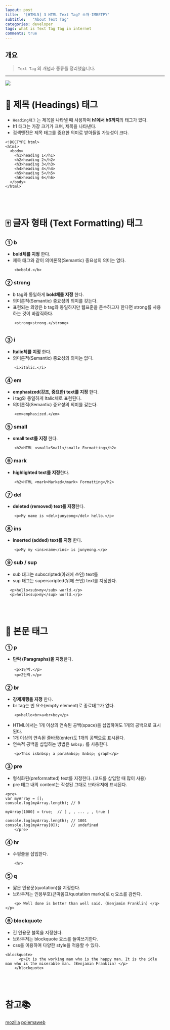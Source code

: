 ```yaml
---
layout: post
title:  "[HTML5] 3 HTML Text Tag? 소개-IMBETPY"
subtitle:   "About Text Tag"
categories: developer
tags: what is Text Tag Tag in internet
comments: true
---
```

## 개요
> `Text Tag` 의 개념과 종류를 정리했습니다.

---


![](https://images.velog.io/images/doomchit_3/post/af55ccb6-c11f-453f-91d4-43bde041c4f4/image.png)

# 🎫 제목 (Headings) 태그
- `Heading태그` 는 제목을 나타낼 때 사용하며 **h1에서 h6까지**의 태그가 있다. 
- h1 태그는 가장 크기가 크며, 제목을 나타낸다. 
- 검색엔진은 제목 태그를 중요한 의미로 받아들일 가능성이 크다. 

```
<!DOCTYPE html>
<html>
  <body>
    <h1>heading 1</h1>
    <h2>heading 2</h2>
    <h3>heading 3</h3>
    <h4>heading 4</h4>
    <h5>heading 5</h5>
    <h6>heading 6</h6>
  </body>
</html>
```

<br/>
<br/>

# 🀄 글자 형태 (Text Formatting) 태그
### ① b
- **bold체를 지정** 한다. 
- 제목 태그와 같이 의미론적(Semantic) 중요성의 의미는 없다.
```
    <b>bold.</b>

```

### ② strong
- b tag와 동일하게 **bold체를 지정** 한다. 
- 의미론적(Semantic) 중요성의 의미를 갖는다.
- 표현되는 외양은 b tag와 동일하지만 웹표준을 준수하고자 한다면 strong를 사용하는 것이 바람직하다.
```
    <strong>strong.</strong>
    
```

### ③ i
- **Italic체를 지정** 한다. 
- 의미론적(Semantic) 중요성의 의미는 없다.
```
    <i>italic.</i>

```


### ④ em
- **emphasized(강조, 중요한) text를 지정** 한다. 
- i tag와 동일하게 Italic체로 표현된다. 
- 의미론적(Semantic) 중요성의 의미를 갖는다.
```
    <em>emphasized.</em>

```

### ⑤ small
- **small text를 지정** 한다.
```
    <h2>HTML <small>Small</small> Formatting</h2>

```


### ⑥ mark
- **highlighted text를 지정**한다.

```
    <h2>HTML <mark>Marked</mark> Formatting</h2>
```

### ⑦ del
- **deleted (removed) text를 지정**한다.
```
    <p>My name is <del>junyeong</del> hello.</p>

```


### ⑧ ins
- **inserted (added) text를 지정** 한다.
```
    <p>My my <ins>name</ins> is junyeong.</p>

```


### ⑨ sub / sup
- sub 태그는 subscripted(아래에 쓰인) text를 
- sup 태그는 superscripted(위에 쓰인) text를 지정한다.
```
  <p>hello<sub>my</sub> world.</p>
  <p>hello<sup>my</sup> world.</p>
```

<br/>
<br/>

# 🏮 본문 태그
### ① p
- **단락 (Paragraphs)을 지정**한다.
```
    <p>1단락.</p>
    <p>2단락.</p>
```

### ② br
- **강제개행을 지정** 한다. 
- br tag는 빈 요소(empty element)로 종료태그가 없다.
```
    <p>hello<br>a<br>boy</p>

```
- HTML에서는 1개 이상의 연속된 공백(space)을 삽입하여도 1개의 공백으로 표시된다. 
- 1개 이상의 연속된 줄바꿈(enter)도 1개의 공백으로 표시된다. 
- 연속적 공백을 삽입하는 방법은 `&nbsp;` 를 사용한다.

```
    <p>This is&nbsp; a para&nbsp; &nbsp; graph</p>

```


### ③ pre
- 형식화된(preformatted) text를 지정한다. (코드를 삽입할 때 많이 사용)
- pre 태그 내의 content는 작성된 그대로 브라우저에 표시된다.
```
<pre>
var myArray = [];
console.log(myArray.length); // 0

myArray[1000] = true;  // [ , , ... , , true ]

console.log(myArray.length); // 1001
console.log(myArray[0]);     // undefined
    </pre>
```

### ④ hr
- 수평줄을 삽입한다.
```
    <hr>

```

### ⑤ q
- 짧은 인용문(quotation)을 지정한다. 
- 브라우저는 인용부호(큰따옴표/quotation marks)로 q 요소를 감싼다.
```
    <p> Well done is better than well said. (Benjamin Franklin) </q></p>

```

### ⑥ blockquote
- 긴 인용문 블록을 지정한다.
- 브라우저는 blockquote 요소를 들여쓰기한다. 
- css를 이용하여 다양한 style을 적용할 수 있다.
```
<blockquote>
      <p>It is the working man who is the happy man. It is the idle man who is the miserable man. (Benjamin Franklin) </p>
    </blockquote>
```

<br/>
<br/>

# 참고📚
[mozilla](https://developer.mozilla.org/ko/docs/Web/HTML)
[poiemaweb](https://poiemaweb.com)